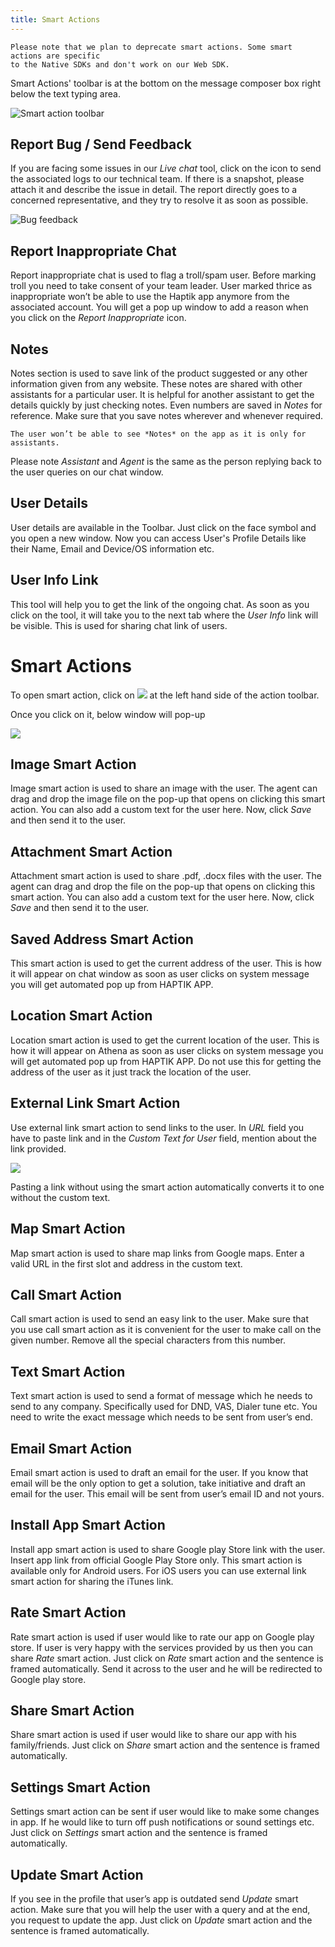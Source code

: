 ```yaml
---
title: Smart Actions
---
```


    Please note that we plan to deprecate smart actions. Some smart actions are specific 
    to the Native SDKs and don't work on our Web SDK.  

Smart Actions' toolbar is at the bottom on the message composer box right below the text typing area.

![Smart action toolbar](assets/smart-action-toolbar.png)

## Report Bug / Send Feedback

If you are facing some issues in our *Live chat* tool, click on the icon to send the associated logs to our technical team. If there is a snapshot, please attach it and describe the issue in detail. The report directly goes to a concerned representative, and they try to resolve it as soon as possible.

![Bug feedback](assets/smart-action-report-bug.png)

## Report Inappropriate Chat

Report inappropriate chat is used to flag a troll/spam user. Before marking troll you need to take consent of your team leader. User marked thrice as inappropriate won’t be able to use the Haptik app anymore from the associated account. You will get a pop up window to add a reason when you click on the *Report Inappropriate* icon.

## Notes

Notes section is used to save link of the product suggested or any other information given from any website. These notes are shared with other assistants for a particular user. It is helpful for another assistant to get the details quickly by just checking notes. Even numbers are saved in *Notes* for reference. Make sure that you save notes wherever and whenever required.

    The user won’t be able to see *Notes* on the app as it is only for assistants.
    
Please note *Assistant* and *Agent* is the same as the person replying back to the user queries on our chat window. 

## User Details

User details are available in the Toolbar. Just click on the face symbol and you open a new window. Now you can access User's Profile Details like their Name, Email and Device/OS information etc.

## User Info Link

This tool will help you to get the link of the ongoing chat. As soon as you click on the tool, it will take you to the next tab where the *User Info* link will be visible. This is used for sharing chat link of users.

# Smart Actions

To open smart action, click on ![](assets/smart_action_button.png) at the left hand side of the action toolbar.

Once you click on it, below window will pop-up

![](assets/smart_action_open.png)

## Image Smart Action

Image smart action is used to share an image with the user. The agent can drag and drop the image file on the pop-up that opens on clicking this smart action. You can also add a custom text for the user here. Now, click *Save* and then send it to the user.

## Attachment Smart Action

Attachment smart action is used to share .pdf, .docx files with the user. The agent can drag and drop the file on the pop-up that opens on clicking this smart action. You can also add a custom text for the user here. Now, click *Save* and then send it to the user.

## Saved Address Smart Action

This smart action is used to get the current address of the user. This is how it will appear on chat window as soon as user clicks on system message you will get automated pop up from HAPTIK APP. 

## Location Smart Action

Location smart action is used to get the current location of the user. This is how it will appear on Athena as soon as user clicks on system message you will get automated pop up from HAPTIK APP. Do not use this for getting the address of the user as it just track the location of the user.

## External Link Smart Action

Use external link smart action to send links to the user. In *URL* field you have to paste link and in the *Custom Text for User* field, mention about the link provided.

![](assets/external_link_action.png)

Pasting a link without using the smart action automatically converts it to one without the custom text.

## Map Smart Action

Map smart action is used to share map links from Google maps. Enter a valid URL in the first slot and address in the custom text.

## Call Smart Action

Call smart action is used to send an easy link to the user. Make sure that you use call smart action as it is convenient for the user to make call on the given number. Remove all the special characters from this number.

## Text Smart Action

Text smart action is used to send a format of message which he needs to send to any company. Specifically used for DND, VAS, Dialer tune etc. You need to write the exact message which needs to be sent from user’s end.

## Email Smart Action

Email smart action is used to draft an email for the user. If you know that email will be the only option to get a solution, take initiative and draft an email for the user. This email will be sent from user’s email ID and not yours.

## Install App Smart Action

Install app smart action is used to share Google play Store link with the user. Insert app link from official Google Play Store only. This smart action is available only for Android users. For iOS users you can use external link smart action for sharing the iTunes link.

## Rate Smart Action

Rate smart action is used if user would like to rate our app on Google play store. If user is very happy with the services provided by us then you can share *Rate* smart action. Just click on *Rate* smart action and the sentence is framed automatically. Send it across to the user and he will be redirected to Google play store.

## Share Smart Action

Share smart action is used if user would like to share our app with his family/friends. Just click on *Share* smart action and the sentence is framed automatically.

## Settings Smart Action

Settings smart action can be sent if user would like to make some changes in app. If he would like to turn off push notifications or sound settings etc. Just click on *Settings* smart action and the sentence is framed automatically.

## Update Smart Action

If you see in the profile that user’s app is outdated send *Update* smart action. Make sure that you will help the user with a query and at the end, you request to update the app. Just click on *Update* smart action and the sentence is framed automatically.
